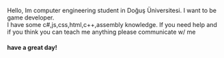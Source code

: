 Hello, Im computer engineering student in Doğuş Üniversitesi. I want to be game developer.   
I have some c#,js,css,html,c++,assembly knowledge.
If you need help and if you think you can teach me anything please communicate w/ me
#### have a great day!
